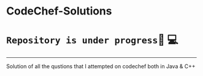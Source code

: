 # CodeChef-Solutions
# ```Repository is under progress```🚀 💻
<hr>
Solution of all the qustions that I attempted on codechef both in Java & C++
